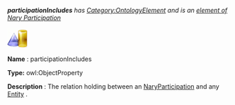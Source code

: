 ___participationIncludes__ 
 has
 [Category:OntologyElement](../../Category/OntologyElement "Category:OntologyElement") 
 and is an
 [element of](../../Property/ElementOf "Property:ElementOf") 
[Nary Participation](../../Submissions/Nary_Participation "Submissions:Nary Participation")_




  





[![ObjectProperty](../images/thumb/c/c3/ObjectProperty.gif/45px-ObjectProperty.gif)](../../Image/ObjectProperty.gif "ObjectProperty")


__Name__ 
 : participationIncludes
 



__Type:__ 
 owl:ObjectProperty
 



__Description__ 
 : The relation holding between an
 [NaryParticipation](../../Submissions/Nary_Participation/NaryParticipation "Submissions:Nary Participation/NaryParticipation") 
 and any
 [Entity](../../Submissions/Situation/Entity "Submissions:Situation/Entity") 
 .